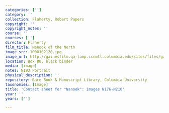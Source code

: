 ```yaml
---
categories: ['']
category: ''
collection: Flaherty, Robert Papers
copyright: ''
copyright_notes: ''
course: ''
courses: ['']
director: Flaherty
film_title: Nanook of the North
image_src: 1000102120.jpg
image_url: http://gainesfilm.qa-lamp.ccnmtl.columbia.edu/sites/files/gainesfilm/images/1000102120.jpg
location: Box 80, black binder
media: [image]
notes: N193 Portrait
physical_description: ''
repository: Rare Book & Manuscript Library, Columbia University
taxonomies: [Image]
title: 'Contact sheet for "Nanook": images N176-N210'
year: ''
years: ['']

---
```

